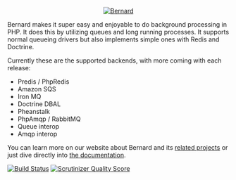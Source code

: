 <p align="center">
  <a href="http://bernard.rtfd.org">
    <img src="https://bernard.readthedocs.io/_static/img/logo_small@2x.png" alt="Bernard" />
  </a>
</p>

Bernard makes it super easy and enjoyable to do background processing in PHP. It does this by utilizing queues and long running processes. It supports normal queueing drivers but also implements simple ones with Redis and Doctrine.

Currently these are the supported backends, with more coming with each release:

 * Predis / PhpRedis
 * Amazon SQS
 * Iron MQ
 * Doctrine DBAL
 * Pheanstalk
 * PhpAmqp / RabbitMQ
 * Queue interop
 * Amqp interop 

You can learn more on our website about Bernard and its [related projects][website] or just dive directly into [the
documentation][documentation].

[![Build Status](https://travis-ci.org/bernardphp/bernard.png?branch=master)][travis] [![Scrutinizer Quality Score](https://scrutinizer-ci.com/g/bernardphp/bernard/badges/quality-score.png?s=f752c78d347624081f5b6d3d818fe14eef0311c2)](https://scrutinizer-ci.com/g/bernardphp/bernard/)

[documentation]: https://bernard.readthedocs.org
[website]: http://bernardphp-com.rtfd.org
[travis]: https://travis-ci.org/bernardphp/bernard
